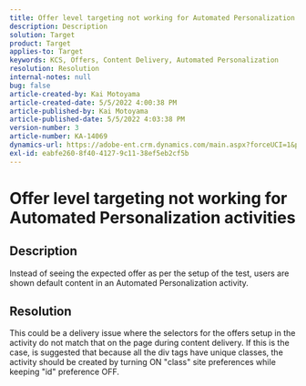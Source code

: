 ```yaml
---
title: Offer level targeting not working for Automated Personalization activities
description: Description
solution: Target
product: Target
applies-to: Target
keywords: KCS, Offers, Content Delivery, Automated Personalization
resolution: Resolution
internal-notes: null
bug: false
article-created-by: Kai Motoyama
article-created-date: 5/5/2022 4:00:38 PM
article-published-by: Kai Motoyama
article-published-date: 5/5/2022 4:03:38 PM
version-number: 3
article-number: KA-14069
dynamics-url: https://adobe-ent.crm.dynamics.com/main.aspx?forceUCI=1&pagetype=entityrecord&etn=knowledgearticle&id=6ec29f80-8ccc-ec11-a7b5-6045bd00d995
exl-id: eabfe260-8f40-4127-9c11-38ef5eb2cf5b
---
```

# Offer level targeting not working for Automated Personalization activities

## Description


Instead of seeing the expected offer as per the setup of the test, users are shown default content in an Automated Personalization activity.


## Resolution


This could be a delivery issue where the selectors for the offers setup in the activity do not match that on the page during content delivery. If this is the case, is suggested that because all the div tags have unique classes, the activity should be created by turning ON "class" site preferences while keeping "id" preference OFF.
